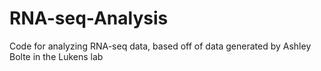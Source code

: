 # RNA-seq-Analysis
Code for analyzing RNA-seq data, based off of data generated by Ashley Bolte in the Lukens lab
